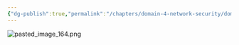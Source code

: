 ```yaml
---
{"dg-publish":true,"permalink":"/chapters/domain-4-network-security/domain-4-network-security/4-13-intrusion-detection-system-ids/","noteIcon":""}
---
```



![pasted_image_164.png](/img/user/pasted_image_164.png)